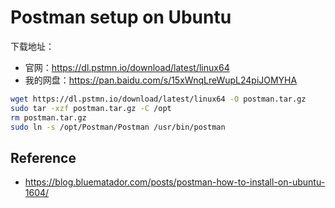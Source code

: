 # Postman setup on Ubuntu

下载地址：

- 官网：<https://dl.pstmn.io/download/latest/linux64>
- 我的网盘：<https://pan.baidu.com/s/15xWnqLreWupL24piJOMYHA>

```bash
wget https://dl.pstmn.io/download/latest/linux64 -O postman.tar.gz
sudo tar -xzf postman.tar.gz -C /opt
rm postman.tar.gz
sudo ln -s /opt/Postman/Postman /usr/bin/postman
```

## Reference

- <https://blog.bluematador.com/posts/postman-how-to-install-on-ubuntu-1604/>